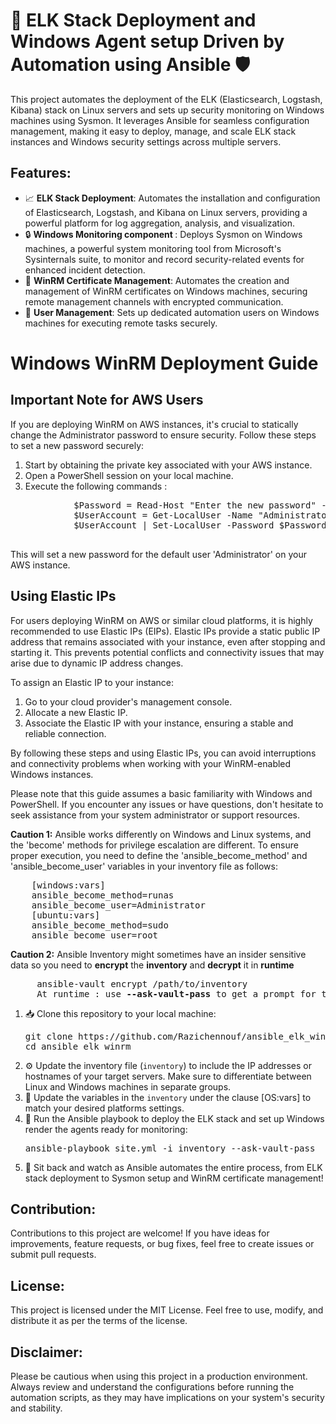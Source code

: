 <!DOCTYPE html>
<html>
<body>
  <h1>🚀 ELK Stack Deployment and Windows Agent setup Driven by Automation using <strong>Ansible</strong> 🛡️</h1>

  <p>
    This project automates the deployment of the ELK (Elasticsearch, Logstash, Kibana) stack on Linux servers and sets up
    security monitoring on Windows machines using Sysmon. It leverages Ansible for seamless configuration management,
    making it easy to deploy, manage, and scale ELK stack instances and Windows security settings across multiple servers.
  </p>

  <h2>Features:</h2>
  <ul>
    <li>📈 <strong>ELK Stack Deployment</strong>: Automates the installation and configuration of Elasticsearch, Logstash, and Kibana on Linux servers, providing a powerful platform for log aggregation, analysis, and visualization.</li>
    <li>🔒 <strong>Windows Monitoring component </strong>: Deploys Sysmon on Windows machines, a powerful system monitoring tool from Microsoft's Sysinternals suite, to monitor and record security-related events for enhanced incident detection.</li>
    <li>🔐 <strong>WinRM Certificate Management</strong>: Automates the creation and management of WinRM certificates on Windows machines, securing remote management channels with encrypted communication.</li>
    <li>👤 <strong>User Management</strong>: Sets up dedicated automation users on Windows machines for executing remote tasks securely.</li>
  </ul>
    <h1>Windows WinRM Deployment Guide</h1>

  <h2>Important Note for AWS Users</h2>
    <p>If you are deploying WinRM on AWS instances, it's crucial to statically change the Administrator password to ensure security. Follow these steps to set a new password securely:</p>
  <ol>
        <li>Start by obtaining the private key associated with your AWS instance.</li>
        <li>Open a PowerShell session on your local machine.</li>
        <li>Execute the following commands :</li>
    </ol>
  <pre>
            $Password = Read-Host "Enter the new password" -AsSecureString
            $UserAccount = Get-LocalUser -Name "Administrator"
            $UserAccount | Set-LocalUser -Password $Password
        </pre>
  <p>This will set a new password for the default user 'Administrator' on your AWS instance.</p>

  <h2>Using Elastic IPs</h2>
  <p>For users deploying WinRM on AWS or similar cloud platforms, it is highly recommended to use Elastic IPs (EIPs). Elastic IPs provide a static public IP address that remains associated with your instance, even after stopping and starting it. This prevents potential conflicts and connectivity issues that may arise due to dynamic IP address changes.</p>
  <p>To assign an Elastic IP to your instance:</p>
   <ol>
      <li>Go to your cloud provider's management console.</li>
      <li>Allocate a new Elastic IP.</li>
      <li>Associate the Elastic IP with your instance, ensuring a stable and reliable connection.</li>
   </ol>
  <p>By following these steps and using Elastic IPs, you can avoid interruptions and connectivity problems when working with your WinRM-enabled Windows instances.</p>

  <p>Please note that this guide assumes a basic familiarity with Windows and PowerShell. If you encounter any issues or have questions, don't hesitate to seek assistance from your system administrator or support resources.</p>

  <p><strong>Caution 1:</strong> Ansible works differently on Windows and Linux systems, and the 'become' methods for privilege escalation are different. To ensure proper execution, you need to define the 'ansible_become_method' and 'ansible_become_user' variables in your inventory file as follows:</p>
<pre>
    [windows:vars]
    ansible_become_method=runas
    ansible_become_user=Administrator
    [ubuntu:vars]
    ansible_become_method=sudo
    ansible_become_user=root
</pre>
 <p><strong>Caution 2:</strong> Ansible Inventory might sometimes have an insider sensitive data so you need to <strong>encrypt</strong> the <strong>inventory</strong> and <strong>decrypt</strong> it in <strong>runtime</strong> </p>
 <pre>
     ansible-vault encrypt /path/to/inventory
     At runtime : use <strong>--ask-vault-pass</strong> to get a prompt for the password  </pre>
  <ol>
    <li>📥 Clone this repository to your local machine:</li>
    <pre>git clone https://github.com/Razichennouf/ansible_elk_winrm.git
cd ansible_elk_winrm</pre>

  <li>⚙️ Update the inventory file (<code>inventory</code>) to include the IP addresses or hostnames of your target servers. Make sure to differentiate between Linux and Windows machines in separate groups.</li>

  <li>🔧 Update the variables in the <code>inventory</code> under the clause [OS:vars]  to match your desired platforms settings.</li>

  <li>🚀 Run the Ansible playbook to deploy the ELK stack and set up Windows render the agents ready for monitoring:</li>
  <pre>ansible-playbook site.yml -i inventory --ask-vault-pass </pre>

  <li>🎉 Sit back and watch as Ansible automates the entire process, from ELK stack deployment to Sysmon setup and WinRM certificate management!</li>
  </ol>

  <h2>Contribution:</h2>
  <p>Contributions to this project are welcome! If you have ideas for improvements, feature requests, or bug fixes, feel free to create issues or submit pull requests.</p>

  <h2>License:</h2>
  <p>This project is licensed under the MIT License. Feel free to use, modify, and distribute it as per the terms of the license.</p>

  <h2>Disclaimer:</h2>
  <p>Please be cautious when using this project in a production environment. Always review and understand the configurations before running the automation scripts, as they may have implications on your system's security and stability.</p>
</body>

</html>
